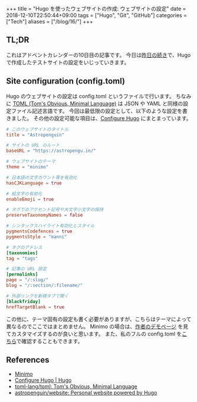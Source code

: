 +++
title = "Hugo を使ったウェブサイトの作成: ウェブサイトの設定"
date  = 2018-12-10T22:50:44+09:00
tags  = ["Hugo", "Git", "GitHub"]
categories = ["Tech"]
aliases = ["/blog/16/"]
+++

## TL;DR

これはアドベントカレンダーの10日目の記事です。
今日は[昨日の続き](/blog/15)で、Hugo で作成したテストサイトの設定をいじっていきます。

## Site configuration (config.toml)

Hugo のウェブサイトの設定は config.toml というファイルで行います。
ちなみに [TOML (Tom's Obvious, Minimal Language)](https://github.com/toml-lang/toml) は JSON や YAML と同様の設定ファイル記述言語です。
今回は最低限の設定として、以下のような設定を書きました。
その他の設定可能な項目は、[Configure Hugo](https://gohugo.io/getting-started/configuration/) にまとまっています。

```toml
# このウェブサイトのタイトル
title = "Astropenguin"

# サイトの URL のルート
baseURL = "https://astropengu.in/"

# ウェブサイトのテーマ
theme = "minimo"

# 日本語の文字カウント等を有効化
hasCJKLanguage = true

# 絵文字の有効化
enableEmoji = true

# タグでのアクセント記号や大文字小文字の保持
preserveTaxonomyNames = false

# シンタックスハイライト有効化とスタイル
pygmentsCodefences = true
pygmentsStyle = "manni"

# タグのアドレス
[taxonomies]
tag = "tags"

# 記事の URL 設定
[permalinks]
page = "/:slug/"
blog = "/:section/:filename/"

# 外部リンクを新規タブで開く
[blackfriday]
hrefTargetBlank = true
```

この他に、テーマ固有の設定も書く必要がありますが、こちらはテーマによって異なるのでここではまとめません。
Minimo の場合は、[作者のデモページ](https://minimo.netlify.com/) を見てカスタマイズするのが良いと思います。
また、私のフルの config.toml を[こちら](https://github.com/astropenguin/website)で確認することもできます。

## References

+ [Minimo](https://minimo.netlify.com/)
+ [Configure Hugo \| Hugo](https://gohugo.io/getting-started/configuration/)
+ [toml\-lang/toml: Tom's Obvious, Minimal Language](https://github.com/toml-lang/toml)
+ [astropenguin/website: Personal website powered by Hugo](https://github.com/astropenguin/website)
